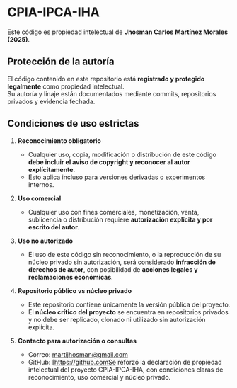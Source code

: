 # CPIA-IPCA-IHA

Este código es propiedad intelectual de **Jhosman Carlos Martínez Morales (2025)**.

## Protección de la autoría

El código contenido en este repositorio está **registrado y protegido legalmente** como propiedad intelectual.  
Su autoría y linaje están documentados mediante commits, repositorios privados y evidencia fechada.

## Condiciones de uso estrictas

1. **Reconocimiento obligatorio**  
   - Cualquier uso, copia, modificación o distribución de este código **debe incluir el aviso de copyright y reconocer al autor explícitamente**.  
   - Esto aplica incluso para versiones derivadas o experimentos internos.  

2. **Uso comercial**  
   - Cualquier uso con fines comerciales, monetización, venta, sublicencia o distribución requiere **autorización explícita y por escrito del autor**.  

3. **Uso no autorizado**  
   - El uso de este código sin reconocimiento, o la reproducción de su núcleo privado sin autorización, será considerado **infracción de derechos de autor**, con posibilidad de **acciones legales y reclamaciones económicas**.

4. **Repositorio público vs núcleo privado**  
   - Este repositorio contiene únicamente la versión pública del proyecto.  
   - El **núcleo crítico del proyecto** se encuentra en repositorios privados y no debe ser replicado, clonado ni utilizado sin autorización explícita.

5. **Contacto para autorización o consultas**  
   - Correo: <martijhosman@gmail.com>  
   - GitHub: [https://github.comSe reforzó la declaración de propiedad intelectual del proyecto CPIA-IPCA-IHA,
con condiciones claras de reconocimiento, uso comercial y núcleo privado.
